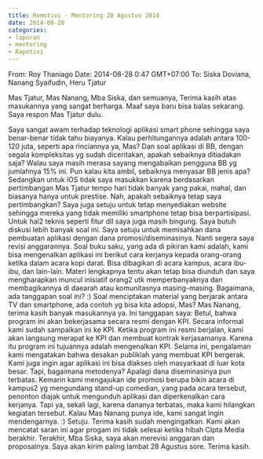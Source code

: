 ```yaml
---
title: Remotivi - Mentoring 28 Agustus 2014
date: 2014-08-28
categories:
- laporan
- mentoring
- Rapotivi
---
```


From: Roy Thaniago 
Date: 2014-08-28 0:47 GMT+07:00 
To: Siska Doviana, Nanang Syaifudin, Heru Tjatur

Mas Tjatur, Mas Nanang, Mba Siska, dan semuanya, 
Terima kasih atas masukannya yang sangat berharga. 
Maaf saya baru bisa balas sekarang. Saya respon Mas Tjatur dulu.

Saya sangat awam terhadap teknologi aplikasi smart phone sehingga saya benar-benar tidak tahu biayanya. Kalau perhitungannya adalah antara 100-120 juta, seperti apa rinciannya ya, Mas? Dan soal aplikasi di BB, dengan segala kompleksitas yg sudah diceritakan, apakah sebaiknya ditiadakan saja?
Walau saya masih merasa sayang mengabaikan pengguna BB yg jumlahnya 15% ini. Pun kalau kita ambil, sebaiknya menyasar BB jenis apa? Sedangkan untuk iOS tidak saya masukkan karena berdasarkan pertimbangan Mas Tjatur tempo hari tidak banyak yang pakai, mahal, dan biasanya hanya untuk prestise. Nah, apakah sebaiknya tetap saya pertimbangkan?
Saya juga setuju untuk tetap menyediakan website sehingga mereka yang tidak memiliki smartphone tetap bisa berpartisipasi. Untuk hal2 teknis seperti fitur dll saya juga masih bingung. Saya butuh diskusi lebih banyak soal ini.
Saya setuju untuk memisahkan dana pembuatan aplikasi dengan dana promosi/diseminasinya. Nanti segera saya revisi anggarannya.
Soal buku saku, yang ada di pikiran kami adalah, kami bisa mengenalkan aplikasi ini berikut cara kerjanya kepada orang-orang ketika dalam acara kopi darat. Bisa dibagikan di acara kampus, acara ibu-ibu, dan lain-lain.
Materi lengkapnya tentu akan tetap bisa diunduh dan saya mengharapkan muncul inisiatif orang2 utk memperbanyaknya dan membagikannya di daearah atau komunitasnya masing-masing. Bagaimana, ada tanggapan soal ini? :)
Soal menciptakan material yang berjarak antara TV dan smartphone, ada contoh yg bisa kita adopsi, Mas?
Mas Nanang, terima kasih banyak masukannya ya. Ini tanggapan saya:
Betul, bahwa program ini akan bekerjasama secara resmi dengan KPI. Secara informal kami sudah sampaikan ini ke KPI.
Ketika program ini resmi berjalan, kami akan langsung merapat ke KPI dan membuat kontrak kerjasamanya.
Karena itu program ini tujuannya adalah mengenalkan KPI. Selama ini, pengalaman kami mengatakan bahwa desakan publiklah yang membuat KPI bergerak.
Kami juga ingin agar aplikasi ini bisa diakses oleh masyarkaat di luar kota besar. Tapi, bagaimana metodenya? Apalagi dana diseminasinya pun terbatas. Kemarin kami mengajukan ide promosi berupa bikin acara di kampus2 yg mengundang stand-up comedian, yang pada acara tersebut, penonton diajak untuk mengunduh aplikasi dan diperkenalkan cara kerjanya. Tapi ya, sekali lagi, karena dananya terbatas, maka kami hilangkan kegiatan tersebut. Kalau Mas Nanang punya ide, kami sangat ingin mendengarnya. :)
Setuju. Terima kasih sudah mengingatkan. Kami akan mencatat saran ini agar progam ini tidak selesai ketika hibah CIpta Media berakhir.
Terakhir, Mba Siska, saya akan merevisi anggaran dan proposalnya. Saya akan kirim paling lambat 28 Agustus sore. Terima kasih.
